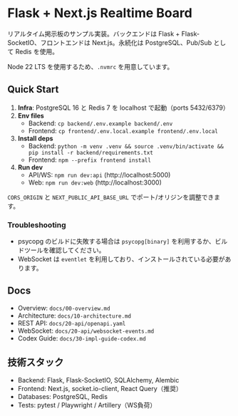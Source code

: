 # Flask + Next.js Realtime Board

リアルタイム掲示板のサンプル実装。バックエンドは Flask + Flask-SocketIO、フロントエンドは Next.js。永続化は PostgreSQL、Pub/Sub として Redis を使用。

Node 22 LTS を使用するため、`.nvmrc` を用意しています。

## Quick Start
1. **Infra**: PostgreSQL 16 と Redis 7 を localhost で起動（ports 5432/6379）
2. **Env files**
   - Backend: `cp backend/.env.example backend/.env`
   - Frontend: `cp frontend/.env.local.example frontend/.env.local`
3. **Install deps**
   - Backend: `python -m venv .venv && source .venv/bin/activate && pip install -r backend/requirements.txt`
   - Frontend: `npm --prefix frontend install`
4. **Run dev**
   - API/WS: `npm run dev:api` (http://localhost:5000)
   - Web: `npm run dev:web` (http://localhost:3000)

`CORS_ORIGIN` と `NEXT_PUBLIC_API_BASE_URL` でポート/オリジンを調整できます。


### Troubleshooting
- psycopg のビルドに失敗する場合は `psycopg[binary]` を利用するか、ビルドツールを確認してください。
- WebSocket は `eventlet` を利用しており、インストールされている必要があります。

## Docs
- Overview: `docs/00-overview.md`
- Architecture: `docs/10-architecture.md`
- REST API: `docs/20-api/openapi.yaml`
- WebSocket: `docs/20-api/websocket-events.md`
- Codex Guide: `docs/30-impl-guide-codex.md`

## 技術スタック
- Backend: Flask, Flask-SocketIO, SQLAlchemy, Alembic
- Frontend: Next.js, socket.io-client, React Query（推奨）
- Databases: PostgreSQL, Redis
- Tests: pytest / Playwright / Artillery（WS負荷）
